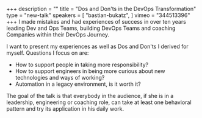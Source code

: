 +++
description = ""
title = "Dos and Don'ts in the DevOps Transformation"
type = "new-talk"
speakers = [
        "bastian-bukatz",
]
vimeo = "344513396"
+++
I made mistakes and had experiences of success in over ten years leading Dev and Ops
Teams, building DevOps Teams and coaching Companies within their DevOps Journey.

I want to present my experiences as well as Dos and Don&#39;ts I derived for myself.
Questions I focus on are:

- How to support people in taking more responsibility?
- How  to support engineers in being more curious about new technologies and ways of working?
- Automation in a legacy environment, is it worth it?

The goal of the talk is that everybody in the audience, if she is in a leadership,
engineering or coaching role, can take at least one behavioral pattern and try its
application in his daily work.